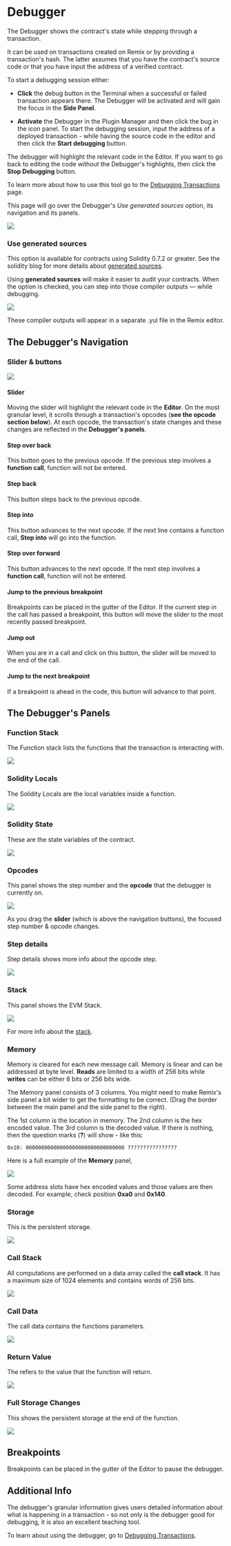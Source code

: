 Debugger
========

The Debugger shows the contract's state while stepping through a transaction.  

It can be used on transactions created on Remix or by providing a transaction's hash.  The latter assumes that you have the contract's source code or that you have input the address of a verified contract.

To start a debugging session either:
 * **Click** the debug button in the Terminal when a successful or failed transaction appears there. The Debugger will be activated and will gain the focus in the **Side Panel**.

 * **Activate** the Debugger in the Plugin Manager and then click the bug in the icon panel. To start the debugging session, input the address of a deployed transaction - while having the source code in the editor and then click the **Start debugging** button.

 The debugger will highlight the relevant code in the Editor.  If you want to go back to editing the code without the Debugger's highlights, then click the **Stop Debugging** button.

To learn more about how to use this tool go to the [Debugging Transactions](tutorial_debug.html) page.

This page will go over the Debugger's *Use generated sources* option, its navigation and its panels.

![](images/a-debugger-overview.png)

### Use generated sources
This option is available for contracts using Solidity 0.7.2 or greater. See the solidity blog for more details about [generated sources](https://blog.soliditylang.org/2020/09/28/solidity-0.7.2-release-announcement/#notable-new-features).

Using **generated sources** will make it easier to audit your contracts.  When the option is checked, you can step into those compiler outputs — while debugging. 

![](images/a-debug-use-gen-sources.png)

These compiler outputs will appear in a separate .yul file in the Remix editor.

## The Debugger's Navigation
### Slider & buttons
![](images/a-debug-nav.png)

#### Slider 
Moving the slider will highlight the relevant code in the **Editor**. On the most granular level, it scrolls through a transaction's opcodes (**see the opcode section below**). At each opcode, the transaction's state changes and these changes are reflected in the **Debugger's panels**.

#### Step over back 
This button goes to the previous opcode.  If the previous step involves a **function call**, function will not be entered.
#### Step back
This button steps back to the previous opcode.
#### Step into
This button advances to the next opcode. If the next line contains a function call, **Step into** will go into the function.
#### Step over forward
This button advances to the next opcode.  If the next step involves a **function call**, function will not be entered.
#### Jump to the previous breakpoint
Breakpoints can be placed in the gutter of the Editor. If the current step in the call has passed a breakpoint, this button will move the slider to the most recently passed breakpoint.

#### Jump out
When you are in a call and click on this button, the slider will be moved to the end of the call.

#### Jump to the next breakpoint
If a breakpoint is ahead in the code, this button will advance to that point.

## The Debugger's Panels
### Function Stack
The Function stack lists the functions that the transaction is interacting with.

![](images/a-debug-func-stack.png)
### Solidity Locals
The Solidity Locals are the local variables inside a function.

![](images/a-debug-sol-locals.png)

### Solidity State
These are the state variables of the contract.

![](images/a-debug-sol-state.png)

### Opcodes
This panel shows the step number and the **opcode** that the debugger is currently on.

![](images/a-debug-opcodes1.png)

As you drag the **slider** (which is above the navigation buttons), the focused step number & opcode changes.
### Step details
Step details shows more info about the opcode step.  

![](images/a-debug-step-detail.png)
### Stack
This panel shows the EVM Stack.

![](images/a-debugger-panel-stack.png)

For more info about the [stack](https://en.wikipedia.org/wiki/Stack_(abstract_data_type)).
### Memory

Memory is cleared for each new message call. Memory is linear and can be addressed at byte level. **Reads** are limited to a width of 256 bits while **writes** can be either 8 bits or 256 bits wide. 

The Memory panel consists of 3 columns.  You might need to make Remix's side panel a bit wider to get the formatting to be correct. (Drag the border between the main panel and the side panel to the right).

The 1st column is the location in memory.  The 2nd column is the hex encoded value.  The 3rd column is the decoded value.  If there is nothing, then the question marks (**?**) will show - like this:
```Shell
0x10: 00000000000000000000000000000000 ????????????????
```

Here is a full example of the **Memory** panel,

![](images/a-debugger-memory.png)

Some address slots have hex encoded values and those values are then decoded.  For example, check position **0xa0** and **0x140**.
### Storage
This is the persistent storage.

![](images/a-debug-storage.png)

### Call Stack
All computations are performed on a data array called the **call stack**. It has a maximum size of 1024 elements and contains words of 256 bits.

![](images/a-debug-call-stack.png)
### Call Data
The call data contains the functions parameters. 

![](images/a-debug-call-data.png)
### Return Value
The refers to the value that the function will return.

![](images/a-debug-return.png)
### Full Storage Changes
This shows the persistent storage at the end of the function.

![](images/a-debug-full-store-change.png)
## Breakpoints
Breakpoints can be placed in the gutter of the Editor to pause the debugger.

## Additional Info
The debugger's granular information gives users detailed information about what is happening in a transaction - so not only is the debugger good for debugging, it is also an excellent teaching tool.

To learn about using the debugger, go to [Debugging Transactions](tutorial_debug.html).
